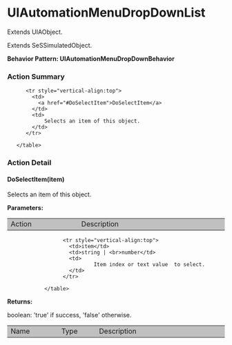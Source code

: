 

# UIAutomationMenuDropDownList

Extends <link displaytype="text" defaultstyle="true" type="topiclink" href="UIAObject" styleclass="Normal" translate="true">UIAObject</link>.

Extends SeSSimulatedObject.






**Behavior Pattern: UIAutomationMenuDropDownBehavior**


<!-- ============================== property summary ========================== -->

	
<!-- ============================== action summary ========================== -->
	
	
	
### Action Summary

<table styleclass="Default" style="cell-padding:2px; border-width:0px; border-spacing:0px; border-collapse:collapse; cell-border-width:1px; border-color:#c0c0c0; border-style:solid;">
		  <tr style="vertical-align:top">
			<td  style="width:200px; background-color:#c0c0c0;">
			  Action
			</td>
			<td style="width:450px; background-color:#c0c0c0;">
			  Description
			</td>
		  </tr>
		 
		  <tr style="vertical-align:top">
			<td>
			  <a href="#DoSelectItem">DoSelectItem</a>
			</td>
			<td>
				Selects an item of this object.
			</td>
		  </tr>
		
	   </table>
	
	

<!-- ============================== property detail ========================== -->
	
	
<!-- ============================== action detail ========================== -->
	
### Action Detail
		
<a name="DoSelectItem"></a>    
#### DoSelectItem(item)

Selects an item of this object.

			
**Parameters:**

<table styleclass="Default" style="cell-padding:2px; border-width:0px; border-spacing:0px; border-collapse:collapse; cell-border-width:1px; border-color:#c0c0c0; border-style:solid;">
  <tr style="vertical-align:top">
	<td style="width:150px; background-color:#c0c0c0;">
	  Name
	</td>
	<td style="width:100px; background-color:#c0c0c0;">
	  Type
	</td>
	<td style="width:450px; background-color:#c0c0c0;">
	  Description
	</td>
  </tr>
				  
					  <tr style="vertical-align:top">
						<td>item</td>
						<td>string | <br>number</td>
						<td>
								Item index or text value  to select.
						</td>
					  </tr>
				  
				</table>
			
			
**Returns:**
				
boolean: 'true' if success, 'false' otherwise.
				
			
			
		
		


